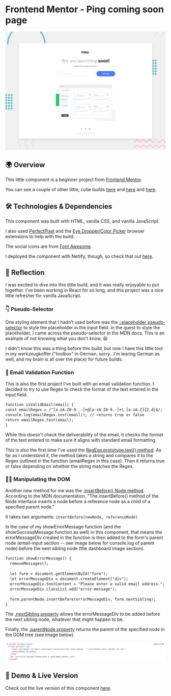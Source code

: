 # Frontend Mentor - Ping coming soon page

![Design preview for the Ping coming soon page coding challenge](./project%20requirements/design/desktop-preview.jpg)

## 🌍 Overview

This little component is a beginner project from [Frontend Mentor](https://www.frontendmentor.io/challenges/ping-single-column-coming-soon-page-5cadd051fec04111f7b848da/hub).

You can see a couple of other little, cutie builds [here](https://github.com/crwainstock/fe-mentor-social-proof) and [here](https://github.com/crwainstock/fe-mentor-product-preview) and [here](https://github.com/crwainstock/fe-mentor-testimonial-grid).

## 🛠️ Technologies & Dependencies

This component was built with HTML, vanilla CSS, and vanilla JavaScript.

I also used [PerfectPixel](https://www.welldonecode.com/perfectpixel/) and the [Eye Dropper/Color Picker](https://eyedropper.org/) browser extensions to help with the build.

The social icons are from [Font Awesome](https://fontawesome.com/icons).

I deployed the component with Netlify, though, so check that out [here](https://glowing-babka-60bb1c.netlify.app/).

## 🤔 Reflection

I was excited to dive into this little build, and it was really enjoyable to put together. I've been working in React for so long, and this project was a nice little refresher for vanilla JavaScript.

### 👇 Pseudo-Selector

One styling element that I hadn't used before was the [::placeholder pseudo-selector](https://developer.mozilla.org/en-US/docs/Web/CSS/::placeholder) to style the placeholder in the input field. In the quest to style the placeholder, I came across the pseudo-selector in the MDN docs. This is an example of not knowing what you don't know. 😆

I didn't know this was a thing before this build, but now I have this little tool in my werkzeugkoffer ("toolbox" in German, sorry...I'm learing German as well, and my brain is all over the place) for future builds.

### 📨 Email Validation Function

This is also the first project I've built with an email validation function. I decided to try to use Regex to check the format of the text entered in the input field.

```
function isValidEmail(email) {
const emailRegex = /^[a-zA-Z0-9._-]+@[a-zA-Z0-9.-]+\.[a-zA-Z]{2,4}$/;
console.log(emailRegex.test(email)); // returns true or false
return emailRegex.test(email);
}
```

While this doesn't check the deliverability of the email, it checks the format of the text entered to make sure it aligns with standard email formatting.

This is also the first time I've used the [RegExp.prototype.test() method](https://developer.mozilla.org/en-US/docs/Web/JavaScript/Reference/Global_Objects/RegExp/test). As far as I understand it, the method takes a string and compares it to the Regex outlined in the function (emailRegex in this case). Then it returns true or false depending on whether the string matches the Regex.

### 👩‍🔬 Manipulating the DOM

Another new method for me was the [.insertBefore() Node method](https://developer.mozilla.org/en-US/docs/Web/API/Node/insertBefore). According to the MDN documentation, "The insertBefore() method of the Node interface inserts a node before a reference node as a child of a specified parent node."

It takes two arguments: `insertBefore(newNode, referenceNode)`

In the case of my showErrorMessage function (and the showSuccessMessage function as well) in this component, that means the errorMessageDiv created in the function is then added to the form's parent node (email-input section -- see image below for console.log of parent node) before the next sibling node (the dashboard image section).

```
function showErrorMessage() {
  removeMessages();

  let form = document.getElementById("form");
  let errorMessageDiv = document.createElement("div");
  errorMessageDiv.textContent = "Please enter a valid email address.";
  errorMessageDiv.classList.add("error-message");

  form.parentNode.insertBefore(errorMessageDiv, form.nextSibling);
}
```

The [.nextSibling property](https://developer.mozilla.org/en-US/docs/Web/API/Node/nextSibling) allows the errorMessageDiv to be added before the next sibling node, whatever that might happen to be.

Finally, the [.parentNode property](https://developer.mozilla.org/en-US/docs/Web/API/Node/parentNode) returns the parent of the specified node in the DOM tree (see image below).

![parent node console log](./project%20requirements/images/parentNode.png)

## 👀 Demo & Live Version

Check out the live version of this component [here](https://glowing-babka-60bb1c.netlify.app/).
